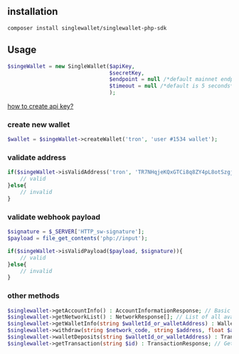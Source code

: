 ## installation

```shell
composer install singlewallet/singlewallet-php-sdk
```

## Usage
```php
$singeWallet = new SingleWallet($apiKey,
                                $secretKey,
                                $endpoint = null /*default mainnet endpoint*/,
                                $timeout = null /*default is 5 seconds*/
                                );
```

[how to create api key?](https://singlewallet-api.readme.io/reference/create-api-key)

### create new wallet

```php
$wallet = $singeWallet->createWallet('tron', 'user #1534 wallet');
```


### validate address

```php
if($singeWallet->isValidAddress('tron', 'TR7NHqjeKQxGTCi8q8ZY4pL8otSzgjLj6t')){
    // valid
}else{
    // invalid
}
```

### validate webhook payload

```php
$signature = $_SERVER['HTTP_sw-signature'];
$payload = file_get_contents('php://input');

if($singeWallet->isValidPayload($payload, $signature)){
    // valid
}else{
    // invalid
}
```


### other methods

```php
$singlewallet->getAccountInfo() : AccountInformationResponse; // Basic account information
$singlewallet->getNetworkList() : NetworkResponse[]; // List of all available networks
$singlewallet->getWalletInfo(string $walletId_or_walletAddress) : WalletInformationResponse; // Get wallet information
$singlewallet->withdraw(string $network_code, string $address, float $amount) : WithdrawResponse; // Withdraw from your balance
$singlewallet->walletDeposits(string $walletId_or_walletAddress) : TransactionResponse[]; // Get list with last 1000 deposits to the selected wallet
$singlewallet->getTransaction(string $id) : TransactionResponse; // Get transaction details by id
```
